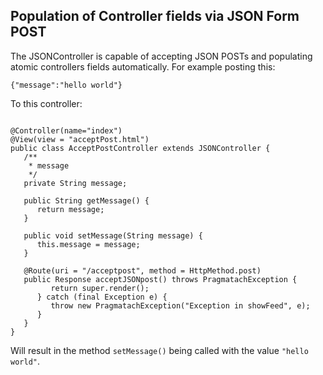 Population of Controller fields via JSON Form POST
------------------------

The JSONController is capable of accepting JSON POSTs and populating atomic controllers fields automatically.  For example posting this:

`{"message":"hello world"}`

To this controller:

<pre><code>
@Controller(name="index")
@View(view = "acceptPost.html")
public class AcceptPostController extends JSONController {
   /**
    * message
    */
   private String message;

   public String getMessage() {
      return message;
   }

   public void setMessage(String message) {
      this.message = message;
   }

   @Route(uri = "/acceptpost", method = HttpMethod.post)
   public Response acceptJSONpost() throws PragmatachException {
         return super.render();
      } catch (final Exception e) {
         throw new PragmatachException("Exception in showFeed", e);
      }
   }
}
</code></pre>

Will result in the method `setMessage()` being called with the value `"hello world"`.
